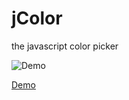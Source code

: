 # jColor
the javascript color picker

![Demo](https://zmofei.github.io/jColor/src/image/demo.gif)

[Demo](https://zmofei.github.io/jColor/) 
